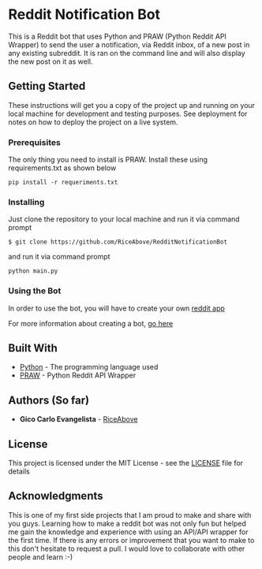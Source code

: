 # Reddit Notification Bot

This is a Reddit bot that uses Python and PRAW (Python Reddit API Wrapper) to send the user a notification, via Reddit inbox, of a new post in any existing subreddit. It is ran on the command line and will also display the new post on it as well.

## Getting Started

These instructions will get you a copy of the project up and running on your local machine for development and testing purposes. See deployment for notes on how to deploy the project on a live system.

### Prerequisites

The only thing you need to install is PRAW. Install these using requirements.txt as shown below 
```
pip install -r requeriments.txt
```

### Installing

Just clone the repository to your local machine and run it via command
prompt

```
$ git clone https://github.com/RiceAbove/RedditNotificationBot
```
and run it via command prompt
```
python main.py
```

### Using the Bot

In order to use the bot, you will have to create your own [reddit app](https://www.reddit.com/prefs/apps/)

For more information about creating a bot, [go here](https://www.pythonforengineers.com/build-a-reddit-bot-part-1/)


## Built With

* [Python](https://www.python.org/) - The programming language used
* [PRAW](https://praw.readthedocs.io/en/latest/) - Python Reddit API Wrapper

## Authors (So far)

* **Gico Carlo Evangelista** - [RiceAbove](https://github.com/RiceAbove)

## License

This project is licensed under the MIT License - see the [LICENSE](LICENSE) file for details

## Acknowledgments

This is one of my first side projects that I am proud to make and share with you guys. Learning how to make a reddit bot was not only fun but helped me gain the knowledge and experience with using an API/API wrapper for the first time. If there is any errors or improvement that you want to make to this don't hesitate to request a pull. I would love to collaborate with other people and learn :-)
